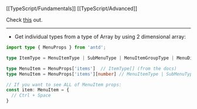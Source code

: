 [[TypeScript/Fundamentals]]
[[TypeScript/Advanced]]

Check [this](https://profy.dev/article/react-typescript) out.

---
- Get individual types from a type of Array by using 2 dimensional array:
```ts
import type { MenuProps } from 'antd';

type ItemType = MenuItemType | SubMenuType | MenuItemGroupType | MenuDividerType

type MenuItem = MenuProps['items']  // ItemType[] (from the docs)
type MenuItem = MenuProps['items'][number] // MenuItemType | SubMenuType | MenuItemGroupType | MenuDividerType

// If you want to see ALL of MenuItem props:
const item: MenuItem = {
  // Ctrl + Space
}
```
